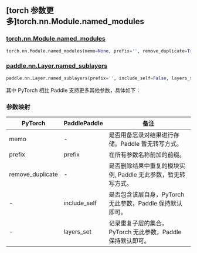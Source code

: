 ## [torch 参数更多]torch.nn.Module.named_modules

### [torch.nn.Module.named_modules](https://pytorch.org/docs/stable/generated/torch.nn.Module.html#torch.nn.Module.named_modules)

```python
torch.nn.Module.named_modules(memo=None, prefix='', remove_duplicate=True)
```

### [paddle.nn.Layer.named_sublayers](https://www.paddlepaddle.org.cn/documentation/docs/zh/api/paddle/nn/Layer_cn.html#named-sublayers-prefix-include-self-false-layers-set-none)

```python
paddle.nn.Layer.named_sublayers(prefix='', include_self=False, layers_set=None)
```

其中 PyTorch 相比 Paddle 支持更多其他参数，具体如下：

### 参数映射

| PyTorch        | PaddlePaddle | 备注                                                          |
| -------------- | ------------ | ------------------------------------------------------------- |
| memo          | -           | 是否用备忘录对结果进行存储。Paddle 暂无转写方式。                               |
| prefix   | prefix  | 在所有参数名称前加的前缀。                                            |
| remove_duplicate   | -  | 是否删除结果中重复的模块实例, Paddle 无此参数，暂无转写方式。                                            |
| -         | include_self      | 是否包含该层自身，PyTorch 无此参数，Paddle 保持默认即可。                                                |
| -         | layers_set      | 记录重复子层的集合，PyTorch 无此参数，Paddle 保持默认即可。                                                |
